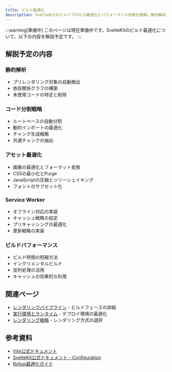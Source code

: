 ```yaml
---
title: ビルド最適化
description: SvelteKitのビルドプロセス最適化とパフォーマンス改善を理解。静的解析、コード分割、アセット最適化の詳細をTypeScriptで解説
---
```


<script>
  import { base } from '$app/paths';
</script>

:::warning[準備中]
このページは現在準備中です。SvelteKitのビルド最適化について、以下の内容を解説予定です。
:::

## 解説予定の内容

### 静的解析
- プリレンダリング対象の自動検出
- 依存関係グラフの構築
- 未使用コードの特定と削除

### コード分割戦略
- ルートベースの自動分割
- 動的インポートの最適化
- チャンク生成戦略
- 共通チャンクの抽出

### アセット最適化
- 画像の最適化とフォーマット変換
- CSSの最小化とPurge
- JavaScriptの圧縮とツリーシェイキング
- フォントのサブセット化

### Service Worker
- オフライン対応の実装
- キャッシュ戦略の設定
- プリキャッシングの最適化
- 更新戦略の実装

### ビルドパフォーマンス
- ビルド時間の短縮方法
- インクリメンタルビルド
- 並列処理の活用
- キャッシュの効果的な利用

## 関連ページ

- [レンダリングパイプライン]({base}/sveltekit/architecture/rendering-pipeline/) - ビルドフェーズの詳細
- [実行環境とランタイム]({base}/sveltekit/architecture/execution-environments/) - デプロイ環境の最適化
- [レンダリング戦略]({base}/sveltekit/architecture/rendering-strategies/) - レンダリング方式の選択

## 参考資料

- [Vite公式ドキュメント](https://vitejs.dev/guide/build.html)
- [SvelteKit公式ドキュメント - Configuration](https://kit.svelte.dev/docs/configuration)
- [Rollup最適化ガイド](https://rollupjs.org/guide/en/)